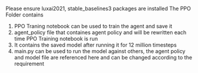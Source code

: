 Please ensure luxai2021, stable_baselines3 packages are installed
The PPO Folder contains
1. PPO Traning notebook can be used to train the agent and save it
2. agent_policy file that containes agent policy and will be rewritten each time PPO Training notebook is run
3. It contains the saved model after running it for 12 million timesteps
4. main.py can be used to run the model against others, the agent policy and model file are referenced here and can be changed according to the requirement
